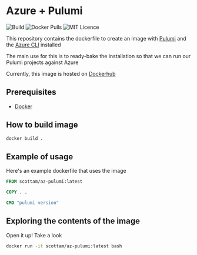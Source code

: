 # Azure + Pulumi

![Build](https://img.shields.io/docker/cloud/build/scottam/az-pulumi)
![Docker Pulls](https://img.shields.io/docker/pulls/scottam/az-pulumi)
![MIT Licence](https://img.shields.io/github/license/scott-the-programmer/az-pulumi)

This repository contains the dockerfile to create an image with [Pulumi](https://www.pulumi.com/) and the [Azure CLI](https://docs.microsoft.com/en-us/cli/azure/?view=azure-cli-latest) installed

The main use for this is to ready-bake the installation so that we can run our Pulumi projects against Azure

Currently, this image is hosted on [Dockerhub](https://hub.docker.com/repository/docker/scottam/az-pulumi)

## Prerequisites

* [Docker](https://docs.docker.com/get-docker/)

## How to build image

```bash
docker build .
```

## Example of usage

Here's an example dockerfile that uses the image

```dockerfile
FROM scottam/az-pulumi:latest

COPY . .

CMD "pulumi version"
```

## Exploring the contents of the image

Open it up! Take a look

```bash
docker run -it scottam/az-pulumi:latest bash
``` 
